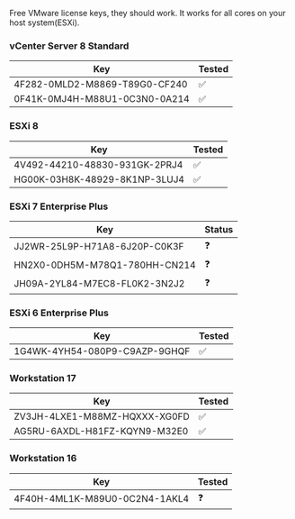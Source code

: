 Free VMware license keys, they should work. It works for all cores on your host system(ESXi).
### vCenter Server 8 Standard
| Key                                           | Tested  |
|-----------------------------------------------|---------|
| 4F282-0MLD2-M8869-T89G0-CF240       | ✅       |
| 0F41K-0MJ4H-M88U1-0C3N0-0A214       | ✅       |

### ESXi 8
| Key                                           | Tested  |
|-----------------------------------------------|---------|
| 4V492-44210-48830-931GK-2PRJ4      | ✅       |
| HG00K-03H8K-48929-8K1NP-3LUJ4       | ✅       |

### ESXi 7 Enterprise Plus
| Key                                           | Status  |
|-----------------------------------------------|---------|
| JJ2WR-25L9P-H71A8-6J20P-C0K3F                  |     ❓    |
| HN2X0-0DH5M-M78Q1-780HH-CN214                 |     ❓    |
| JH09A-2YL84-M7EC8-FL0K2-3N2J2                 |     ❓    |

### ESXi 6 Enterprise Plus
| Key                                           | Tested  |
|-----------------------------------------------|---------|
| 1G4WK-4YH54-080P9-C9AZP-9GHQF        | ✅       |

### Workstation 17
| Key                                           | Tested  |
|-----------------------------------------------|---------|
| ZV3JH-4LXE1-M88MZ-HQXXX-XG0FD       | ✅ |
| AG5RU-6AXDL-H81FZ-KQYN9-M32E0                 |  ✅ |

### Workstation 16
| Key                                           | Tested  |
|-----------------------------------------------|---------|
| 4F40H-4ML1K-M89U0-0C2N4-1AKL4                 |   ❓      |
